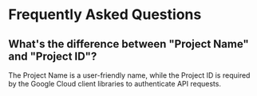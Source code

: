 # Frequently Asked Questions

<a name="project-terms"></a>
## What's the difference between "Project Name" and "Project ID"?

The Project Name is a user-friendly name, while the Project ID is required by the Google Cloud client libraries to authenticate API requests.
